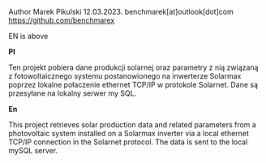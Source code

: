 Author Marek Pikulski 12.03.2023.
benchmarek[at]outlook[dot]com
https://github.com/benchmarex


EN is above

**Pl**

Ten projekt pobiera dane produkcji solarnej oraz parametry z nią związaną z fotowoltaicznego systemu postanowionego na inwerterze Solarmax poprzez lokalne połaczenie ethernet TCP/IP w protokole Solarnet. Dane są przesyłane na lokalny serwer my SQL. 




**En**

This project retrieves solar production data and related parameters from a photovoltaic system installed on a Solarmax inverter via a local ethernet TCP/IP connection in the Solarnet protocol. The data is sent to the local mySQL server.
